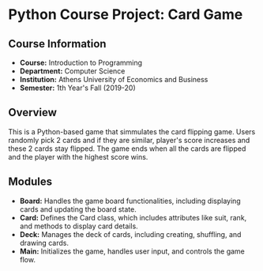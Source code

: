 # Python Course Project: Card Game

## Course Information
-   **Course:** Introduction to Programming
-   **Department:** Computer Science
-   **Institution:** Athens University of Economics and Business
-   **Semester:** 1th Year's Fall (2019-20)

## Overview
This is a Python-based game that simmulates the card flipping game. Users randomly pick 2 cards and if they are similar, player's score increases and these 2 cards stay flipped. The game ends when all the cards are flipped and the player with the highest score wins.

## Modules 
- **Board:** Handles the game board functionalities, including displaying cards and updating the board state.
- **Card:** Defines the Card class, which includes attributes like suit, rank, and methods to display card details.
- **Deck:** Manages the deck of cards, including creating, shuffling, and drawing cards.
- **Main:** Initializes the game, handles user input, and controls the game flow.
